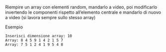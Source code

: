 Riempire un array con elementi random, mandarlo a video, poi modificarlo invertendo le componenti rispetto all’elemento centrale e mandarlo di nuovo a video (si lavora sempre sullo stesso array)

Esempio

```plaintex
Inserisci dimensione array: 10
Array: 8 4 5 9 1 4 2 1 5 7 
Array: 7 5 1 2 4 1 9 5 4 8 
```

